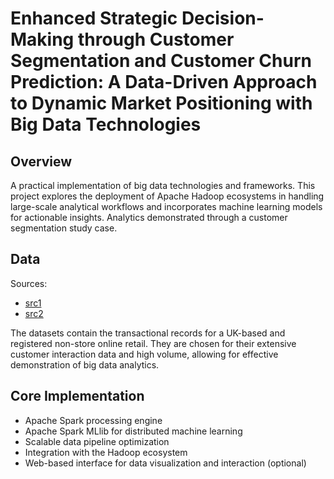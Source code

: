 # Enhanced Strategic Decision-Making through Customer Segmentation and Customer Churn Prediction: A Data-Driven Approach to Dynamic Market Positioning with Big Data Technologies

## Overview
A practical implementation of big data technologies and frameworks.
This project explores the deployment of Apache Hadoop ecosystems in handling large-scale analytical workflows and incorporates machine learning models for actionable insights.
Analytics demonstrated through a customer segmentation study case.

## Data
Sources:

- [src1]()
- [src2]()

The datasets contain the transactional records for a UK-based and registered non-store online retail.
They are chosen for their extensive customer interaction data and high volume, allowing for effective demonstration of big data analytics.

## Core Implementation

- Apache Spark processing engine
- Apache Spark MLlib for distributed machine learning
- Scalable data pipeline optimization
- Integration with the Hadoop ecosystem
- Web-based interface for data visualization and interaction (optional)
